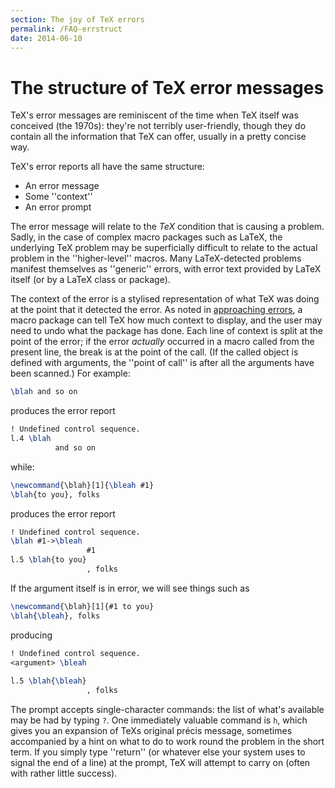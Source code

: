 ```yaml
---
section: The joy of TeX errors
permalink: /FAQ-errstruct
date: 2014-06-10
---
```


# The structure of TeX error messages

TeX's error messages are reminiscent of the time when TeX itself
was conceived (the 1970s): they're not terribly user-friendly, though
they do contain all the information that TeX can offer, usually in
a pretty concise way.

TeX's error reports all have the same structure:
  

-  An error message
-  Some ''context''
-  An error prompt

The error message will relate to the _TeX_ condition that is
causing a problem.  Sadly, in the case of complex macro packages such
as LaTeX, the underlying TeX problem may be superficially
difficult to relate to the actual problem in the ''higher-level''
macros.  Many LaTeX-detected problems manifest themselves as
''generic'' errors, with error text provided by LaTeX itself (or by a
LaTeX class or package).

The context of the error is a stylised representation of what TeX
was doing at the point that it detected the error.  As noted in
[approaching errors](/FAQ-erroradvice), a macro package
can tell TeX how much context to display, and the user may need to
undo what the package has done.  Each line of context is split at the
point of the error; if the error _actually_ occurred in a macro
called from the present line, the break is at the point of the call.
(If the called object is defined with arguments, the ''point of call''
is after all the arguments have been scanned.)  For example:
```latex
\blah and so on
```
produces the error report
```latex
! Undefined control sequence.
l.4 \blah
          and so on
```
while:
```latex
\newcommand{\blah}[1]{\bleah #1}
\blah{to you}, folks
```
produces the error report
```latex
! Undefined control sequence.
\blah #1->\bleah 
                 #1
l.5 \blah{to you}
                 , folks
```
If the argument itself is in error, we will see things such as
```latex
\newcommand{\blah}[1]{#1 to you}
\blah{\bleah}, folks
```
producing
```latex
! Undefined control sequence.
<argument> \bleah 
                  
l.5 \blah{\bleah}
                 , folks
```

The prompt accepts single-character commands: the list of what's
available may be had by typing `?`.  One immediately valuable
command is `h`, which gives you an expansion of TeXs original
pr&eacute;cis message, sometimes accompanied by a hint on what to do to
work round the problem in the short term.  If you simply type ''return''
(or whatever else your system uses to signal the end of a line) at the
prompt, TeX will attempt to carry on (often with rather little
success).

